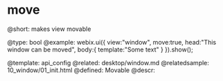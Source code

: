 move
=============


@short: makes view movable

@type: bool
@example:
webix.ui({
	view:"window",
	move:true,
	head:"This window can be moved",
	body:{
		template:"Some text"
	}
}).show();

@template:	api_config
@related:
	desktop/window.md
@relatedsample: 
	10_window/01_init.html
@defined:	Movable	
@descr:


